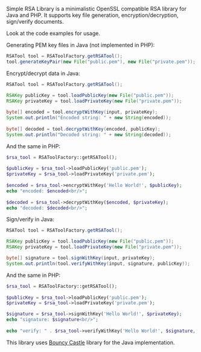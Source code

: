 Simple RSA Library is a minimalistic OpenSSL compatible RSA library for Java and PHP. It supports key file generation, encryption/decryption, sign/verify documents.

Look at the code examples for usage.

Generating PEM key files in Java (not implemented in PHP):

```java
RSATool tool = RSAToolFactory.getRSATool();
tool.generateKeyPair(new File("public.pem"), new File("private.pem"));
```

Encrypt/decrypt data in Java:

```java
RSATool tool = RSAToolFactory.getRSATool();

RSAKey publicKey = tool.loadPublicKey(new File("public.pem"));
RSAKey privateKey = tool.loadPrivateKey(new File("private.pem"));
		
byte[] encoded = tool.encryptWithKey(input, privateKey);
System.out.println("Encoded string: " + new String(encoded));
		
byte[] decoded = tool.decryptWithKey(encoded, publicKey);
System.out.println("Decoded string: " + new String(decoded));
```

And the same in PHP:

```php
$rsa_tool = RSAToolFactory::getRSATool();
	
$publicKey = $rsa_tool->loadPublicKey('public.pem');
$privateKey = $rsa_tool->loadPrivateKey('private.pem');
	
$encoded = $rsa_tool->encryptWithKey('Hello World!', $publicKey);
echo "encoded: $encoded<br/>";
	
$decoded = $rsa_tool->decryptWithKey($encoded, $privateKey);
echo "decoded: $decoded<br/>";
```

Sign/verify in Java:

```java
RSATool tool = RSAToolFactory.getRSATool();

RSAKey publicKey = tool.loadPublicKey(new File("public.pem"));
RSAKey privateKey = tool.loadPrivateKey(new File("private.pem"));

byte[] signature = tool.signWithKey(input, privateKey);
System.out.println(tool.verifyWithKey(input, signature, publicKey));
```

And the same in PHP:

```php
$rsa_tool = RSAToolFactory::getRSATool();
	
$publicKey = $rsa_tool->loadPublicKey('public.pem');
$privateKey = $rsa_tool->loadPrivateKey('private.pem');

$signature = $rsa_tool->signWithKey('Hello World!', $privateKey);
echo "signature: $signature<br/>";
	
echo "verify: " . $rsa_tool->verifyWithKey('Hello World!', $signature, $publicKey);
```

This library uses [Bouncy Castle](http://www.bouncycastle.org/) library for the Java implementation.

